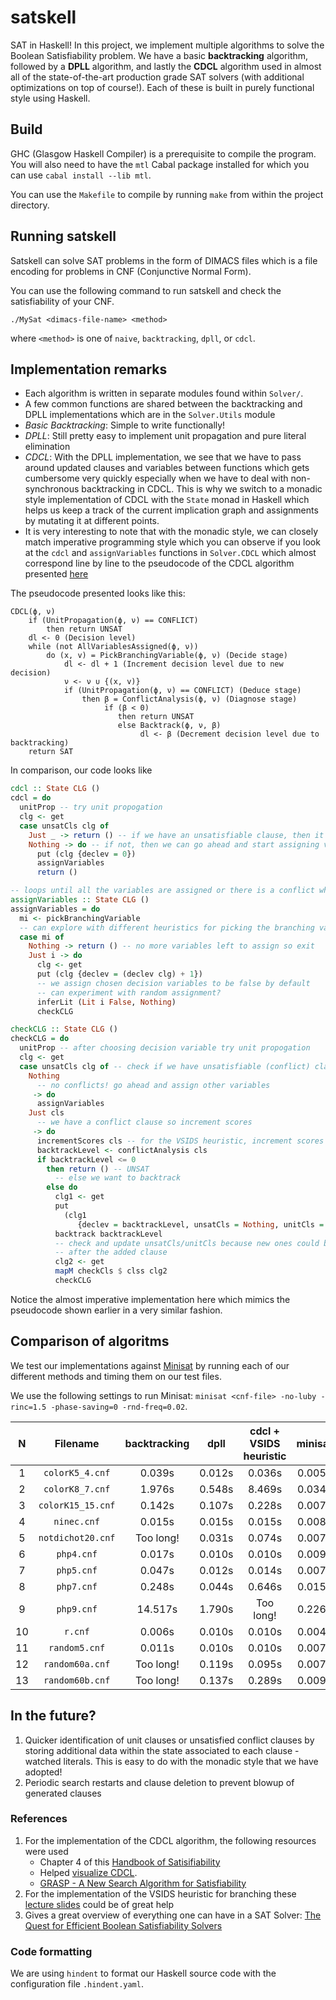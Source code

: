 # satskell

SAT in Haskell! In this project, we implement multiple algorithms to solve the Boolean Satisfiability problem. We have a basic **backtracking** algorithm, followed by a **DPLL** algorithm, and lastly the **CDCL** algorithm used in almost all of the state-of-the-art production grade SAT solvers (with additional optimizations on top of course!). Each of these is built in purely functional style using Haskell.

## Build

GHC (Glasgow Haskell Compiler) is a prerequisite to compile the program. You will also need to have the `mtl` Cabal package installed for which you can use `cabal install --lib mtl`.

You can use the `Makefile` to compile by running `make` from within the project directory.

## Running satskell

Satskell can solve SAT problems in the form of DIMACS files which is a file encoding for problems in CNF (Conjunctive Normal Form).

You can use the following command to run satskell and check the satisfiability of your CNF.

```
./MySat <dimacs-file-name> <method>
```

where `<method>` is one of `naive`, `backtracking`, `dpll`, or `cdcl`.

## Implementation remarks

- Each algorithm is written in separate modules found within `Solver/`.
- A few common functions are shared between the backtracking and DPLL implementations which are in the `Solver.Utils` module
- *Basic Backtracking*: Simple to write functionally!
- *DPLL*: Still pretty easy to implement unit propagation and pure literal elimination
- *CDCL*: With the DPLL implementation, we see that we have to pass around updated clauses and variables between functions which gets cumbersome very quickly especially when we have to deal with non-synchronous backtracking in CDCL. This is why we switch to a monadic style implementation of CDCL with the `State` monad in Haskell which helps us keep a track of the current implication graph and assignments by mutating it at different points.
- It is very interesting to note that with the monadic style, we can closely match imperative programming style which you can observe if you look at the `cdcl` and `assignVariables` functions in `Solver.CDCL` which almost correspond line by line to the pseudocode of the CDCL algorithm presented [here](https://www.cs.princeton.edu/~zkincaid/courses/fall18/readings/SATHandbook-CDCL.pdf)

The pseudocode presented looks like this:

```
CDCL(ϕ, ν)
    if (UnitPropagation(ϕ, ν) == CONFLICT)
        then return UNSAT
    dl <- 0 (Decision level)
    while (not AllVariablesAssigned(ϕ, ν))
        do (x, v) = PickBranchingVariable(ϕ, ν) (Decide stage)
            dl <- dl + 1 (Increment decision level due to new decision)
            ν <- ν ∪ {(x, v)}
            if (UnitPropagation(ϕ, ν) == CONFLICT) (Deduce stage)
                then β = ConflictAnalysis(ϕ, ν) (Diagnose stage)
                     if (β < 0)
                        then return UNSAT
                        else Backtrack(ϕ, ν, β)
                             dl <- β (Decrement decision level due to backtracking)
    return SAT
```

In comparison, our code looks like

```hs
cdcl :: State CLG ()
cdcl = do
  unitProp -- try unit propogation
  clg <- get
  case unsatCls clg of
    Just _ -> return () -- if we have an unsatisfiable clause, then it is UNSAT
    Nothing -> do -- if not, then we can go ahead and start assigning variables
      put (clg {declev = 0})
      assignVariables
      return ()

-- loops until all the variables are assigned or there is a conflict which is unresolvable
assignVariables :: State CLG ()
assignVariables = do
  mi <- pickBranchingVariable
  -- can explore with different heuristics for picking the branching variable - cuurently using VSIDS
  case mi of
    Nothing -> return () -- no more variables left to assign so exit
    Just i -> do
      clg <- get
      put (clg {declev = (declev clg) + 1})
      -- we assign chosen decision variables to be false by default
      -- can experiment with random assignment?
      inferLit (Lit i False, Nothing)
      checkCLG

checkCLG :: State CLG ()
checkCLG = do
  unitProp -- after choosing decision variable try unit propogation
  clg <- get
  case unsatCls clg of -- check if we have unsatisfiable (conflict) clauses
    Nothing
      -- no conflicts! go ahead and assign other variables
     -> do
      assignVariables
    Just cls
      -- we have a conflict clause so increment scores
     -> do
      incrementScores cls -- for the VSIDS heuristic, increment scores of variables in conflict clause
      backtrackLevel <- conflictAnalysis cls
      if backtrackLevel <= 0
        then return () -- UNSAT
          -- else we want to backtrack
        else do
          clg1 <- get
          put
            (clg1
               {declev = backtrackLevel, unsatCls = Nothing, unitCls = Nothing})
          backtrack backtrackLevel
          -- check and update unsatCls/unitCls because new ones could be created
          -- after the added clause
          clg2 <- get
          mapM checkCls $ clss clg2
          checkCLG
```

Notice the almost imperative implementation here which mimics the pseudocode shown earlier in a very similar fashion.

## Comparison of algoritms

We test our implementations against [Minisat](https://github.com/niklasso/minisat) by running each of our different methods and timing them on our test files.

We use the following settings to run Minisat: `minisat <cnf-file> -no-luby -rinc=1.5 -phase-saving=0 -rnd-freq=0.02`.

| **N** |    **Filename**   | **backtracking** | **dpll** | **cdcl** + **VSIDS heuristic** | **minisat** |
|:-----:|:-----------------:|:----------------:|:--------:|:------------------------------:|:-----------:|
|   1   |  `colorK5_4.cnf`  |      0.039s      |  0.012s  |             0.036s             |    0.005s   |
|   2   |  `colorK8_7.cnf`  |      1.976s      |  0.548s  |             8.469s             |    0.034s   |
|   3   | `colorK15_15.cnf` |      0.142s      |  0.107s  |             0.228s             |    0.007s   |
|   4   |    `ninec.cnf`    |      0.015s      |  0.015s  |             0.015s             |    0.008s   |
|   5   | `notdichot20.cnf` |     Too long!    |  0.031s  |             0.074s             |    0.007s   |
|   6   |     `php4.cnf`    |      0.017s      |  0.010s  |             0.010s             |    0.009s   |
|   7   |     `php5.cnf`    |      0.047s      |  0.012s  |             0.014s             |    0.007s   |
|   8   |     `php7.cnf`    |      0.248s      |  0.044s  |             0.646s             |    0.015s   |
|   9   |     `php9.cnf`    |      14.517s     |  1.790s  |            Too long!           |    0.226s   |
|   10  |      `r.cnf`      |      0.006s      |  0.010s  |             0.010s             |    0.004s   |
|   11  |   `random5.cnf`   |      0.011s      |  0.010s  |             0.010s             |    0.007s   |
|   12  |  `random60a.cnf`  |     Too long!    |  0.119s  |             0.095s             |    0.007s   |
|   13  |  `random60b.cnf`  |     Too long!    |  0.137s  |             0.289s             |    0.009s   |

## In the future?

1. Quicker identification of unit clauses or unsatisfied conflict clauses by storing additional data within the state associated to each clause - watched literals. This is easy to do with the monadic style that we have adopted!
2. Periodic search restarts and clause deletion to prevent blowup of generated clauses

### References

1. For the implementation of the CDCL algorithm, the following resources were used
    - Chapter 4 of this [Handbook of Satisifiability](https://www.cs.princeton.edu/~zkincaid/courses/fall18/readings/SATHandbook-CDCL.pdf)
    - Helped [visualize CDCL](https://cse442-17f.github.io/Conflict-Driven-Clause-Learning/).
    - [GRASP - A New Search Algorithm for Satisfiability](https://www.cs.cmu.edu/~emc/15-820A/reading/grasp_iccad96.pdf)
2. For the implementation of the VSIDS heuristic for branching these [lecture slides](https://baldur.iti.kit.edu/sat/files/2019/l08.pdf) could be of great help
3. Gives a great overview of everything one can have in a SAT Solver: [The Quest for Efficient Boolean Satisfiability Solvers](https://www.princeton.edu/~chaff/publication/cade_cav_2002.pdf)

### Code formatting

We are using `hindent` to format our Haskell source code with the configuration file `.hindent.yaml`.
